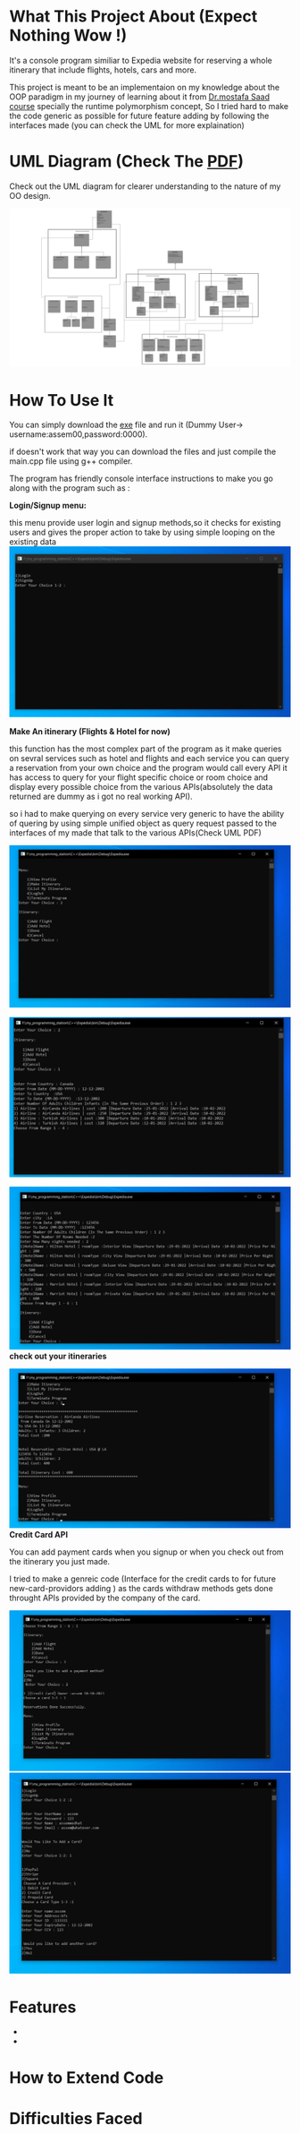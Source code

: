 # What This Project About (Expect Nothing Wow !)
It's a console program similiar to Expedia website for reserving a whole itinerary that include flights, hotels, cars and more.

This project is meant to be an implementaion on my knowledge about the OOP paradigm in my journey of learning about it from [Dr.mostafa Saad course](https://www.udemy.com/course/cpp-4skills/) specially the runtime polymorphism concept, So I tried hard to make the code generic as possible for future feature adding by following the interfaces made (you can check the UML for more explaination)


# UML Diagram (Check The [PDF](https://github.com/assem2002/ExpediaWebsite/blob/1f293ea77a948186e68d2fc821433d8f7bfa95b5/UML%20Digram%20PDF.pdf))
Check out the UML diagram for clearer understanding to the nature of my OO design.

![image](https://github.com/assem2002/ExpediaWebsite/blob/e306ea0004271229860f5e637515234403c43abd/UML%20Digram.png)


# How To Use It
You can simply download the [exe](https://github.com/assem2002/ExpediaWebsite/blob/e306ea0004271229860f5e637515234403c43abd/Expedia_Project.exe)  file and run it (Dummy User-> username:assem00,password:0000).

if doesn't work that way you can download the files and just compile the main.cpp file using g++ compiler.

The program has friendly console interface instructions to make you go along with the program such as :

**Login/Signup menu:**

this menu provide user login and signup methods,so it checks for existing users and gives the proper action to take by using simple looping on the existing data
![image](https://github.com/assem2002/ExpediaWebsite/blob/e306ea0004271229860f5e637515234403c43abd/ScreenShots/Program%20Start.png)

**Make An itinerary (Flights & Hotel for now)**

this function has the most complex part of the program as it make queries on sevral services such as hotel and flights and each service you can query a reservation from your own choice and the program would call every API it has access to query for your flight specific choice or room choice and display every possible choice from the various APIs(absolutely the data returned are dummy as i got no real working API).

so i had to make querying on every service very generic to have the ability of quering by using simple unified object as query request passed to the interfaces of my made that talk to the various APIs(Check UML PDF)

![image](https://github.com/assem2002/ExpediaWebsite/blob/e306ea0004271229860f5e637515234403c43abd/ScreenShots/Make%20An%20Itinerary.png)

![image](https://github.com/assem2002/ExpediaWebsite/blob/e306ea0004271229860f5e637515234403c43abd/ScreenShots/Add%20A%20Flight.png)

![image](https://github.com/assem2002/ExpediaWebsite/blob/e306ea0004271229860f5e637515234403c43abd/ScreenShots/Add%20A%20Hotel%20.png)
**check out your itineraries**

![image](https://github.com/assem2002/ExpediaWebsite/blob/e306ea0004271229860f5e637515234403c43abd/ScreenShots/View%20All%20Itineraries.png)
**Credit Card API**

You can add payment cards when you signup or when you check out from the itinerary you just made.

I tried to make a genreic code (Interface for the credit cards to for future new-card-providors adding ) as the cards withdraw methods gets done throught APIs provided by the company of the card.

![image](https://github.com/assem2002/ExpediaWebsite/blob/e306ea0004271229860f5e637515234403c43abd/ScreenShots/Pay%20For%20Itinerary.png)
![image](https://github.com/assem2002/ExpediaWebsite/blob/e306ea0004271229860f5e637515234403c43abd/ScreenShots/Add%20A%20Card.png)


# Features
- 
- 
# How to Extend Code
# Difficulties Faced
